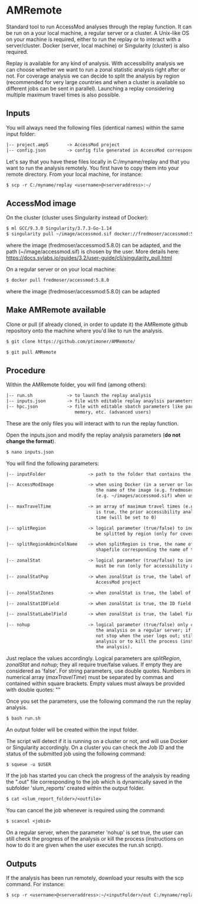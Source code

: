 # AMRemote
Standard tool to run AccessMod analyses through the replay function. It can be run on a your local machine, a regular server or a cluster. A Unix-like OS on your machine is required, either to run the replay or to interact with a server/cluster. Docker (server, local machine) or Singularity (cluster) is also required.

Replay is available for any kind of analysis. With accessibility analysis we can choose whether we want to run a zonal statistic analysis right after or not. For coverage analysis we can decide to split the analysis by region (recommended for very large countries and when a cluster is available so different jobs can be sent in parallel). Launching a replay considering multiple maximum travel times is also possible.

## Inputs

You will always need the following files (identical names) within the same input folder:

```txt 
|-- project.amp5       -> AccessMod project
|-- config.json        -> config file generated in AccessMod corresponding to the desired analysis
```

Let's say that you have these files locally in C:/myname/replay and that you want to run the analysis remotely. You first have to copy them into your remote directory. From your local machine, for instance:

```txt 
$ scp -r C:/myname/replay <username>@<serveraddress>:~/
```

## AccessMod image

On the cluster (cluster uses Singularity instead of Docker):

```txt 
$ ml GCC/9.3.0 Singularity/3.7.3-Go-1.14
$ singularity pull ~/image/accessmod.sif docker://fredmoser/accessmod:5.8.0
```
where the image (fredmoser/accessmod:5.8.0) can be adapted, and the path (~/image/accessmod.sif) is chosen by the user. 
More details here: https://docs.sylabs.io/guides/3.2/user-guide/cli/singularity_pull.html

On a regular server or on your local machine:

```txt 
$ docker pull fredmoser/accessmod:5.8.0
```
where the image (fredmoser/accessmod:5.8.0) can be adapted

## Make AMRemote available

Clone or pull (if already cloned, in order to update it) the AMRemote github repository onto the machine where you'd like to run the analysis.

```txt 
$ git clone https://github.com/ptimoner/AMRemote/
```

```txt 
$ git pull AMRemote
```

## Procedure

Within the AMRemote folder, you will find (among others):

```txt 
|-- run.sh             -> to launch the replay analysis
|-- inputs.json        -> file with editable replay anaylsis parameters (all users)
|-- hpc.json           -> file with editable sbatch parameters like partition name, time limit,
                          memory, etc. (advanced users)
```
These are the only files you will interact with to run the replay function.

Open the inputs.json and modify the replay analysis parameters (**do not change the format**).

```txt 
$ nano inputs.json
```
You will find the following parameters:

```txt 
|-- inputFolder                -> path to the folder that contains the project.am5p and config.json files

|-- AccessModImage             -> when using Docker (in a server or locally) 
                                  the name of the image (e.g. fredmoser/accessmod:5.8.0) or the path to the image 
                                  (e.g. ~/images/accessmod.sif) when using Singularity (cluster)

|-- maxTravelTime              -> an array of maximum travel times (e.g. [60,120]); when zonalStat 
                                  is true, the prior accessibility analysis will be run with no maximum travel 
                                  time (will be set to 0)

|-- splitRegion                -> logical parameter (true/false) to indicate if the analysis must 
                                  be splitted by region (only for coverage analysis)

|-- splitRegionAdminColName    -> when splitRegion is true, the name of the column in the facility 
                                  shapefile corresponding the name of the regions

|-- zonalStat                  -> logical parameter (true/false) to indicate if a Zonal Statistics analysis 
                                  must be run (only for accessibility analysis)

|-- zonalStatPop               -> when zonalStat is true, the label of the population layer in the 
                                  AccessMod project

|-- zonalStatZones             -> when zonalStat is true, the label of the zone layer in the AccessMod project

|-- zonalStatIDField           -> when zonalStat is true, the ID field (integer) in the zone layer

|-- zonalStatLabelField        -> when zonalStat is true, the label field in the zone layer

|-- nohup                      -> logical parameter (true/false) only considered when running 
                                  the analysis on a regular server; if true it indicates that the analysis does 
                                  not stop when the user logs out; still possible to check the progress of the 
                                  analysis or to kill the process (instructions on how to do it are given when running 
                                  the analysis).

```
Just replace the values accordingly. Logical parameters are *splitRegion*, *zonalStat* and *nohup*; they all require true/false values. If empty they are considered as 'false'. For string parameters, use double quotes. Numbers in numerical array (*maxTravelTime*) must be separated by commas and contained within square brackets. Empty values must always be provided with double quotes: ""

Once you set the parameters, use the following command the run the replay analysis.

```txt 
$ bash run.sh
```
An output folder will be created within the input folder.

The script will detect if it is running on a cluster or not, and will use Docker or Singularity accordingly. On a cluster you can check the Job ID and the status of the submitted job using the following command:

```txt 
$ squeue -u $USER
```

If the job has started you can check the progress of the analysis by reading the ".out" file corresponding to the job which is dynamically saved in the subfolder 'slum_reports' created within the output folder.

```txt 
$ cat <slum_report_folder>/<outfile>
```

You can cancel the job whenever is required using the command:

```txt 
$ scancel <jobid>
```
On a regular server, when the parameter 'nohup' is set true, the user can still check the progress of the analysis or kill the process (instructions on how to do it are given when the user executes the run.sh script).

## Outputs

If the analysis has been run remotely, download your results with the scp command. For instance:

```txt 
$ scp -r <username>@<serveraddress>:~/<inputFolder>/out C:/myname/replay 
```



